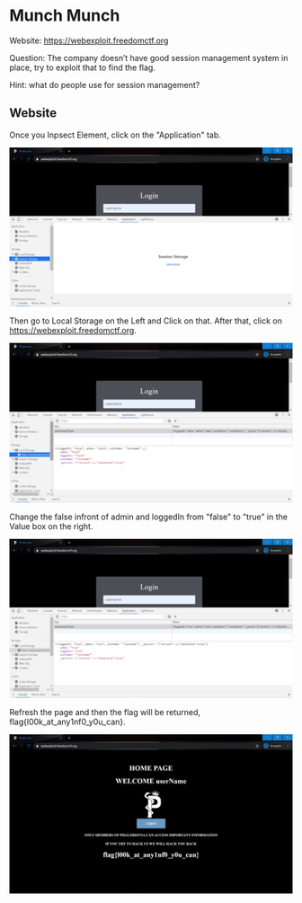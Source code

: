 # Munch Munch

Website: https://webexploit.freedomctf.org

Question: The company doesn’t have good session management system in place, try to exploit that to find the flag.

Hint: what do people use for session management?

## Website 
Once you Inpsect Element, click on the "Application" tab.

!['Applicaton'](./Application.png)

Then go to Local Storage on the Left and Click on that. After that, click on https://webexploit.freedomctf.org.

!['Local Storage'](./LocalStorage.png)

Change the false infront of admin and loggedIn from "false" to "true" in the Value box on the right.

!['Admin and Logged In'](./AdminAndLoggedIn.png)

Refresh the page and then the flag will be returned, flag{l00k_at_any1nf0_y0u_can}.

!['Flag'](./Flag.png)